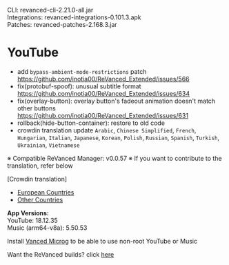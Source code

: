 CLI: revanced-cli-2.21.0-all.jar  
Integrations: revanced-integrations-0.101.3.apk  
Patches: revanced-patches-2.168.3.jar  

YouTube
==
- add `bypass-ambient-mode-restrictions` patch https://github.com/inotia00/ReVanced_Extended/issues/566
- fix(protobuf-spoof): unusual subtitle format https://github.com/inotia00/ReVanced_Extended/issues/634
- fix(overlay-button): overlay button's fadeout animation doesn't match other buttons https://github.com/inotia00/ReVanced_Extended/issues/631
- rollback(hide-button-container): restore to old code
- crowdin translation update
`Arabic`, `Chinese Simplified`, `French`, `Hungarian`, `Italian`, `Japanese`, `Korean`, `Polish`, `Russian`, `Spanish`, `Turkish`, `Ukrainian`, `Vietnamese`


※ Compatible ReVanced Manager: v0.0.57
※ If you want to contribute to the translation, refer below

[Crowdin translation]
- [European Countries](https://crowdin.com/project/revancedextendedeu)
- [Other Countries](https://crowdin.com/project/revancedextended)
  
**App Versions:**  
YouTube: 18.12.35  
Music (arm64-v8a): 5.50.53  

Install [Vanced Microg](https://github.com/inotia00/VancedMicroG/releases/latest) to be able to use non-root YouTube or Music  

Want the ReVanced builds? click [here](https://github.com/kevinr99089/revanced.builder/releases/latest)  
